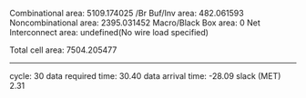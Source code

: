 Combinational area: 5109.174025 /Br
Buf/Inv area: 482.061593
Noncombinational area: 2395.031452
Macro/Black Box area: 0
Net Interconnect area: undefined(No wire load specified)

Total cell area: 7504.205477

----------------------------------------------------------

cycle: 30
data required time: 30.40
data arrival time: -28.09
slack (MET) 2.31
